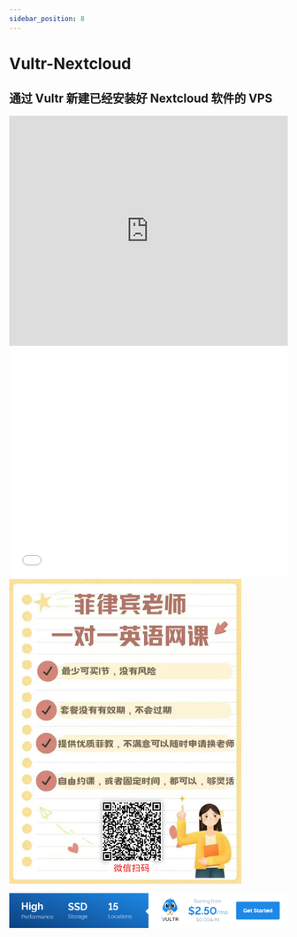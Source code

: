 ```yaml
---
sidebar_position: 8
---
```


# Vultr-Nextcloud

## 通过 Vultr 新建已经安装好 Nextcloud 软件的 VPS

<iframe width="100%" height="415" src="https://www.youtube.com/embed/rAUD2rUOMAw" frameborder="0" allow="autoplay; encrypted-media" allowfullscreen></iframe>
<iframe width="100%" height="415" src="//player.bilibili.com/player.html?aid=34805585&cid=60969988&page=1" scrolling="no" border="0" frameborder="no" framespacing="0" allowfullscreen="true"> </iframe>

<img src="https://raw.githubusercontent.com/darrenliuwei/darrenliuwei/main/online_class.png" width="420" />

<a href="https://www.vultr.com/?ref=9634529-9J">![](./images/banner_1.png)</a>
